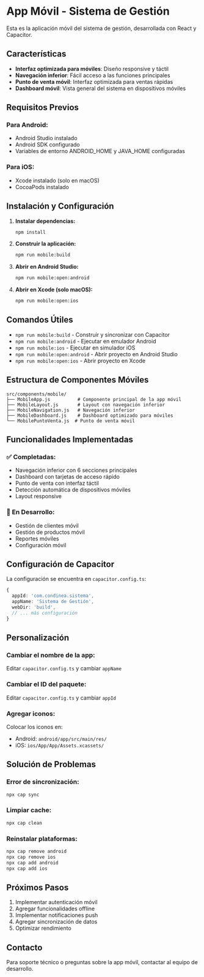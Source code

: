 # App Móvil - Sistema de Gestión

Esta es la aplicación móvil del sistema de gestión, desarrollada con React y Capacitor.

## Características

- **Interfaz optimizada para móviles**: Diseño responsive y táctil
- **Navegación inferior**: Fácil acceso a las funciones principales
- **Punto de venta móvil**: Interfaz optimizada para ventas rápidas
- **Dashboard móvil**: Vista general del sistema en dispositivos móviles

## Requisitos Previos

### Para Android:
- Android Studio instalado
- Android SDK configurado
- Variables de entorno ANDROID_HOME y JAVA_HOME configuradas

### Para iOS:
- Xcode instalado (solo en macOS)
- CocoaPods instalado

## Instalación y Configuración

1. **Instalar dependencias:**
   ```bash
   npm install
   ```

2. **Construir la aplicación:**
   ```bash
   npm run mobile:build
   ```

3. **Abrir en Android Studio:**
   ```bash
   npm run mobile:open:android
   ```

4. **Abrir en Xcode (solo macOS):**
   ```bash
   npm run mobile:open:ios
   ```

## Comandos Útiles

- `npm run mobile:build` - Construir y sincronizar con Capacitor
- `npm run mobile:android` - Ejecutar en emulador Android
- `npm run mobile:ios` - Ejecutar en simulador iOS
- `npm run mobile:open:android` - Abrir proyecto en Android Studio
- `npm run mobile:open:ios` - Abrir proyecto en Xcode

## Estructura de Componentes Móviles

```
src/components/mobile/
├── MobileApp.js          # Componente principal de la app móvil
├── MobileLayout.js       # Layout con navegación inferior
├── MobileNavigation.js   # Navegación inferior
├── MobileDashboard.js    # Dashboard optimizado para móviles
└── MobilePuntoVenta.js  # Punto de venta móvil
```

## Funcionalidades Implementadas

### ✅ Completadas:
- Navegación inferior con 6 secciones principales
- Dashboard con tarjetas de acceso rápido
- Punto de venta con interfaz táctil
- Detección automática de dispositivos móviles
- Layout responsive

### 🚧 En Desarrollo:
- Gestión de clientes móvil
- Gestión de productos móvil
- Reportes móviles
- Configuración móvil

## Configuración de Capacitor

La configuración se encuentra en `capacitor.config.ts`:

```typescript
{
  appId: 'com.condinea.sistema',
  appName: 'Sistema de Gestión',
  webDir: 'build',
  // ... más configuración
}
```

## Personalización

### Cambiar el nombre de la app:
Editar `capacitor.config.ts` y cambiar `appName`

### Cambiar el ID del paquete:
Editar `capacitor.config.ts` y cambiar `appId`

### Agregar iconos:
Colocar los iconos en:
- Android: `android/app/src/main/res/`
- iOS: `ios/App/App/Assets.xcassets/`

## Solución de Problemas

### Error de sincronización:
```bash
npx cap sync
```

### Limpiar cache:
```bash
npx cap clean
```

### Reinstalar plataformas:
```bash
npx cap remove android
npx cap remove ios
npx cap add android
npx cap add ios
```

## Próximos Pasos

1. Implementar autenticación móvil
2. Agregar funcionalidades offline
3. Implementar notificaciones push
4. Agregar sincronización de datos
5. Optimizar rendimiento

## Contacto

Para soporte técnico o preguntas sobre la app móvil, contactar al equipo de desarrollo. 